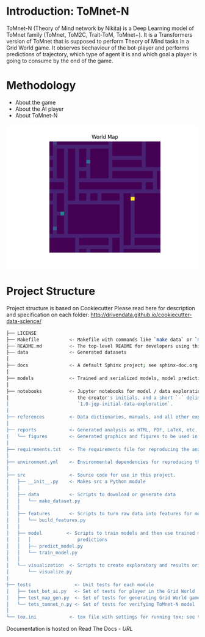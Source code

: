 # Introduction: ToMnet-N

ToMnet-N (Theory of Mind network by Nikita) is a Deep Learning model of ToMnet family (ToMnet, ToM2C, Trait-ToM, ToMnet+). It is a Transformers version of ToMnet that is supposed to perform Theory of Mind tasks in a Grid World game. It observes bechaviour of the bot-player and performs predictions of trajectory, which type of agent it is and which goal a player is going to consume by the end of the game. 

# Methodology

- About the game
- About the AI player
- About ToMnet-N

![Example of a Maze #1](Results/Initial_Map.png)

# Project Structure

Project structure is based on Cookiecutter 
Please read here for description and specification on each folder: http://drivendata.github.io/cookiecutter-data-science/ 

```bash
├── LICENSE
├── Makefile           <- Makefile with commands like `make data` or `make train`
├── README.md          <- The top-level README for developers using this project.
├── data               <- Generated datasets
│
├── docs               <- A default Sphinx project; see sphinx-doc.org for details
│
├── models             <- Trained and serialized models, model predictions, or model summaries
│
├── notebooks          <- Jupyter notebooks for model / data exploration. Naming convention is a number (for ordering),
│                         the creator's initials, and a short `-` delimited description, e.g.
│                         `1.0-jqp-initial-data-exploration`.
│
├── references         <- Data dictionaries, manuals, and all other explanatory materials.
│
├── reports            <- Generated analysis as HTML, PDF, LaTeX, etc.
│   └── figures        <- Generated graphics and figures to be used in reporting
│
├── requirements.txt   <- The requirements file for reproducing the analysis environment
│
├── environment.yml    <- Environmental dependencies for reproducing the analysis environment
│
├── src                <- Source code for use in this project.
│   ├── __init__.py    <- Makes src a Python module
│   │
│   ├── data           <- Scripts to download or generate data
│   │   └── make_dataset.py
│   │
│   ├── features       <- Scripts to turn raw data into features for modeling
│   │   └── build_features.py
│   │
│   ├── model         <- Scripts to train models and then use trained models to make
│   │   │                 predictions
│   │   ├── predict_model.py
│   │   └── train_model.py
│   │
│   └── visualization  <- Scripts to create exploratory and results oriented visualizations
│       └── visualize.py
│
├── tests                <- Unit tests for each module
│   ├── test_bot_ai.py   <- Set of tests for player in the Grid World
│   ├── test_map_gen.py  <- Set of tests for generating Grid World games or maps
│   └── tets_tomnet_n.py <- Set of tests for verifying ToMnet-N model
│
└── tox.ini            <- tox file with settings for running tox; see tox.readthedocs.io
```

Documentation is hosted on Read The Docs - *URL*